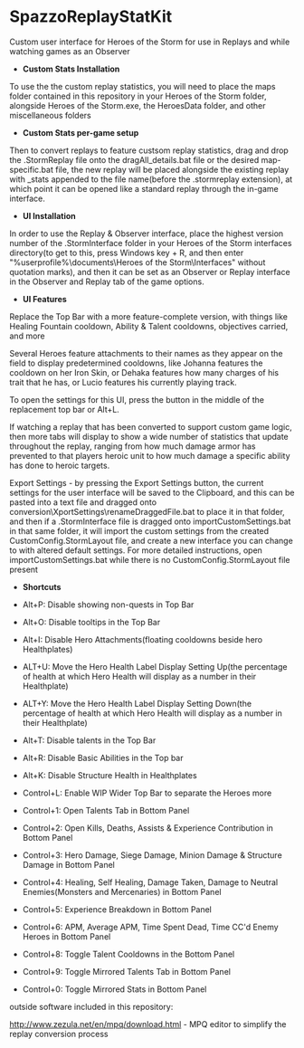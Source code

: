 # SpazzoReplayStatKit
Custom user interface for Heroes of the Storm for use in Replays and while watching games as an Observer

* **Custom Stats Installation**

To use the the custom replay statistics, you will need to place the maps folder contained in this repository in your Heroes of the Storm folder, alongside Heroes of the Storm.exe, the HeroesData folder, and other miscellaneous folders


* **Custom Stats per-game setup**

Then to convert replays to feature custsom replay statistics, drag and drop the .StormReplay file onto the dragAll_details.bat file or the desired map-specific.bat file, the new replay will be placed alongside the existing replay with _stats appended to the file name(before the .stormreplay extension), at which point it can be opened like a standard replay through the in-game interface.


* **UI Installation**

In order to use the Replay & Observer interface, place the highest version number of the .StormInterface folder in your Heroes of the Storm interfaces directory(to get to this, press Windows key + R, and then enter "%userprofile%\documents\Heroes of the Storm\Interfaces" without quotation marks), and then it can be set as an Observer or Replay interface in the Observer and Replay tab of the game options.


* **UI Features**

Replace the Top Bar with a more feature-complete version, with things like Healing Fountain cooldown, Ability & Talent cooldowns, objectives carried, and more

Several Heroes feature attachments to their names as they appear on the field to display predetermined cooldowns, like Johanna features the cooldown on her Iron Skin, or Dehaka features how many charges of his trait that he has, or Lucio features his currently playing track.

To open the settings for this UI, press the button in the middle of the replacement top bar or Alt+L.

If watching a replay that has been converted to support custom game logic, then more tabs will display to show a wide number of statistics that update throughout the replay, ranging from how much damage armor has prevented to that players heroic unit to how much damage a specific ability has done to heroic targets.

Export Settings - by pressing the Export Settings button, the current settings for the user interface will be saved to the Clipboard, and this can be pasted into a text file and dragged onto conversion\XportSettings\renameDraggedFile.bat to place it in that folder, and then if a .StormInterface file is dragged onto importCustomSettings.bat in that same folder, it will import the custom settings from the created CustomConfig.StormLayout file, and create a new interface you can change to with altered default settings. For more detailed instructions, open importCustomSettings.bat while there is no CustomConfig.StormLayout file present

* **Shortcuts**

 * Alt+P: Disable showing non-quests in Top Bar
 * Alt+O: Disable tooltips in the Top Bar
 * Alt+I: Disable Hero Attachments(floating cooldowns beside hero Healthplates)
 * ALT+U: Move the Hero Health Label Display Setting Up(the percentage of health at which Hero Health will display as a number in their Healthplate)
 * ALT+Y: Move the Hero Health Label Display Setting Down(the percentage of health at which Hero Health will display as a number in their Healthplate)
 * Alt+T: Disable talents in the Top Bar
 * Alt+R: Disable Basic Abilities in the Top bar
 * Alt+K: Disable Structure Health in Healthplates
 * Control+L: Enable WIP Wider Top Bar to separate the Heroes more
 * Control+1: Open Talents Tab in Bottom Panel
 * Control+2: Open Kills, Deaths, Assists & Experience Contribution in Bottom Panel
 * Control+3: Hero Damage, Siege Damage, Minion Damage & Structure Damage in Bottom Panel
 * Control+4: Healing, Self Healing, Damage Taken, Damage to Neutral Enemies(Monsters and Mercenaries) in Bottom Panel
 * Control+5: Experience Breakdown in Bottom Panel
 * Control+6: APM, Average APM, Time Spent Dead, Time CC'd Enemy Heroes in Bottom Panel
 * Control+8: Toggle Talent Cooldowns in the Bottom Panel
 * Control+9: Toggle Mirrored Talents Tab in Bottom Panel
 * Control+0: Toggle Mirrored Stats in Bottom Panel


outside software included in this repository:

http://www.zezula.net/en/mpq/download.html - MPQ editor to simplify the replay conversion process
